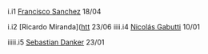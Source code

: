 i.i1 [Francisco Sanchez](https://github.com/Franciscosanchezl) 18/04

i.i2 [Ricardo Miranda]([htt](https://github.com/Rcrdo0409) 23/06
iiii.i4 [Nicolás Gabutti](https://github.com/ngabutti) 10/01

iiiii.i5 [Sebastian Danker](https://github.com/SDanker) 23/01
